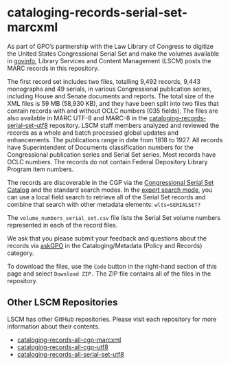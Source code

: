 # cataloging-records-serial-set-marcxml

As part of GPO’s partnership with the Law Library of Congress to digitize the United States Congressional Serial Set and make the volumes available in [govinfo](https://www.govinfo.gov/app/collection/serialset), Library Services and Content Management (LSCM) posts the MARC records in this repository.

The first record set includes two files, totalling 9,492 records, 9,443 monographs and 49 serials, in various Congressional publication series, including House and Senate documents and reports. The total size of the XML files is 59 MB (58,930 KB), and they have been split into two files that contain records with and without OCLC numbers (035 fields). The files are also available in MARC UTF-8 and MARC-8 in the [cataloging-records-serial-set-utf8](https://github.com/usgpo/cataloging-records-serial-set-utf8) repository. LSCM staff members analyzed and reviewed the records as a whole and batch processed global updates and enhancements. The publications range in date from 1818 to 1927. All records have Superintendent of Documents classification numbers for the Congressional publication series and Serial Set series. Most records have OCLC numbers. The records do not contain Federal Depository Library Program item numbers.

The records are discoverable in the CGP via the [Congressional Serial Set Catalog](https://purl.fdlp.gov/GPO/LPS93629) and the standard search modes. In the [expert search mode](https://purl.fdlp.gov/GPO/LPS93626), you can use a local field search to retrieve all of the Serial Set records and combine that search with other metadata elements: `wlts=SERIALSET?`

The `volume_numbers_serial_set.csv` file lists the Serial Set volume numbers represented in each of the record files.

We ask that you please submit your feedback and questions about the records via [askGPO](https://ask.gpo.gov/s/) in the Cataloging/Metadata (Policy and Records) category.

To download the files, use the `Code` button in the right-hand section of this page and select `Download ZIP.` The ZIP file contains all of the files in the repository.

## Other LSCM Repositories

LSCM has other GitHub repositories. Please visit each repository for more information about their contents.

- [cataloging-records-all-cgp-marcxml](https://github.com/usgpo/cataloging-records-all-cgp-marcxml)
- [cataloging-records-all-cgp-utf8](https://github.com/usgpo/cataloging-records-all-cgp-utf8)
- [cataloging-records-all-serial-set-utf8](https://github.com/usgpo/cataloging-records-serial-set-utf8)
